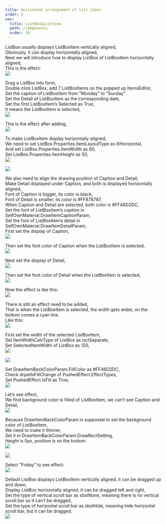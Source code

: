 ```yaml
---
title: Horizontal arrangement of list items
order: 5
nav:
  title: ListBox&ListView
  path: /components
  order: 10
---
```


ListBox usually displays ListBoxItem vertically aligned,  
Obviously, it can display horizontally aligned,  
Next we will introduce how to display ListBox of ListBoxItem horizontally aligned,  
This is the effect:  
![](<http://www.orangeui.cn/orangeuiblog/OrangeUI/10.8.OrangeUI%E6%8E%A7%E4%BB%B6%E4%BD%BF%E7%94%A8%E8%AF%B4%E6%98%8E(%E5%88%97%E8%A1%A8%E6%A1%86%E6%8E%A7%E4%BB%B6ListBox)(%E7%A4%BA%E4%BE%8B8%20%E6%B0%B4%E5%B9%B3ListBox).files/image001.png>)

Drag a ListBox into form,  
Double click ListBox, add 7 ListBoxItems on the popped up ItemsEditor,  
Set the caption of ListBoxItem from “Monday” to ”Sunday”  
Set the Detail of ListBoxItem as the corresponding date,  
Set the first ListBoxItem’s Selected as True,  
It means the ListBoxItem is selected,  
![](<http://www.orangeui.cn/orangeuiblog/OrangeUI/10.8.OrangeUI%E6%8E%A7%E4%BB%B6%E4%BD%BF%E7%94%A8%E8%AF%B4%E6%98%8E(%E5%88%97%E8%A1%A8%E6%A1%86%E6%8E%A7%E4%BB%B6ListBox)(%E7%A4%BA%E4%BE%8B8%20%E6%B0%B4%E5%B9%B3ListBox).files/image003.png>)

This is the effect after adding,  
![](<http://www.orangeui.cn/orangeuiblog/OrangeUI/10.8.OrangeUI%E6%8E%A7%E4%BB%B6%E4%BD%BF%E7%94%A8%E8%AF%B4%E6%98%8E(%E5%88%97%E8%A1%A8%E6%A1%86%E6%8E%A7%E4%BB%B6ListBox)(%E7%A4%BA%E4%BE%8B8%20%E6%B0%B4%E5%B9%B3ListBox).files/image005.png>)

To make ListBoxItem display horizontally aligned,  
We need to set ListBox.Properties.ItemLayoutType as iltHorizontal,  
And set ListBox.Properties.ItemWidth as 60,  
Set ListBox.Properties.ItemHeight as 50,  
![](<http://www.orangeui.cn/orangeuiblog/OrangeUI/10.8.OrangeUI%E6%8E%A7%E4%BB%B6%E4%BD%BF%E7%94%A8%E8%AF%B4%E6%98%8E(%E5%88%97%E8%A1%A8%E6%A1%86%E6%8E%A7%E4%BB%B6ListBox)(%E7%A4%BA%E4%BE%8B8%20%E6%B0%B4%E5%B9%B3ListBox).files/image007.png>)

![](<http://www.orangeui.cn/orangeuiblog/OrangeUI/10.8.OrangeUI%E6%8E%A7%E4%BB%B6%E4%BD%BF%E7%94%A8%E8%AF%B4%E6%98%8E(%E5%88%97%E8%A1%A8%E6%A1%86%E6%8E%A7%E4%BB%B6ListBox)(%E7%A4%BA%E4%BE%8B8%20%E6%B0%B4%E5%B9%B3ListBox).files/image009.png>)

We also need to align the drawing position of Caption and Detail,  
Make Detail displayed under Caption, and both is displayed horizontally aligned,  
Font of Caption is bigger, its color is black,  
Font of Detail is smaller, its color is #FF878787,  
When Caption and Detail are selected, both color is #FF46D2DC,  
Set the font of ListBoxItem’s caption in SelfOwnMaterial.DrawItemCaptionParam,  
Set the font of ListBoxItem’s detail in SelfOwnMaterial.DrawItemDetailParam,  
First set the display of Caption,  
![](<http://www.orangeui.cn/orangeuiblog/OrangeUI/10.8.OrangeUI%E6%8E%A7%E4%BB%B6%E4%BD%BF%E7%94%A8%E8%AF%B4%E6%98%8E(%E5%88%97%E8%A1%A8%E6%A1%86%E6%8E%A7%E4%BB%B6ListBox)(%E7%A4%BA%E4%BE%8B8%20%E6%B0%B4%E5%B9%B3ListBox).files/image011.png>)

Then set the font color of Caption when the ListBoxItem is selected,  
![](<http://www.orangeui.cn/orangeuiblog/OrangeUI/10.8.OrangeUI%E6%8E%A7%E4%BB%B6%E4%BD%BF%E7%94%A8%E8%AF%B4%E6%98%8E(%E5%88%97%E8%A1%A8%E6%A1%86%E6%8E%A7%E4%BB%B6ListBox)(%E7%A4%BA%E4%BE%8B8%20%E6%B0%B4%E5%B9%B3ListBox).files/image013.png>)

Next set the display of Detail,  
![](<http://www.orangeui.cn/orangeuiblog/OrangeUI/10.8.OrangeUI%E6%8E%A7%E4%BB%B6%E4%BD%BF%E7%94%A8%E8%AF%B4%E6%98%8E(%E5%88%97%E8%A1%A8%E6%A1%86%E6%8E%A7%E4%BB%B6ListBox)(%E7%A4%BA%E4%BE%8B8%20%E6%B0%B4%E5%B9%B3ListBox).files/image015.png>)

Then set the font color of Detail when the ListBoxItem is selected,  
![](<http://www.orangeui.cn/orangeuiblog/OrangeUI/10.8.OrangeUI%E6%8E%A7%E4%BB%B6%E4%BD%BF%E7%94%A8%E8%AF%B4%E6%98%8E(%E5%88%97%E8%A1%A8%E6%A1%86%E6%8E%A7%E4%BB%B6ListBox)(%E7%A4%BA%E4%BE%8B8%20%E6%B0%B4%E5%B9%B3ListBox).files/image017.png>)

Now the effect is like this:  
![](<http://www.orangeui.cn/orangeuiblog/OrangeUI/10.8.OrangeUI%E6%8E%A7%E4%BB%B6%E4%BD%BF%E7%94%A8%E8%AF%B4%E6%98%8E(%E5%88%97%E8%A1%A8%E6%A1%86%E6%8E%A7%E4%BB%B6ListBox)(%E7%A4%BA%E4%BE%8B8%20%E6%B0%B4%E5%B9%B3ListBox).files/image019.png>)

There is still an effect need to be added,  
That is when the ListBoxItem is selected, the width gets wider, on the bottom comes a cyan line.  
Like this:  
![](<http://www.orangeui.cn/orangeuiblog/OrangeUI/10.8.OrangeUI%E6%8E%A7%E4%BB%B6%E4%BD%BF%E7%94%A8%E8%AF%B4%E6%98%8E(%E5%88%97%E8%A1%A8%E6%A1%86%E6%8E%A7%E4%BB%B6ListBox)(%E7%A4%BA%E4%BE%8B8%20%E6%B0%B4%E5%B9%B3ListBox).files/image021.png>)

First set the width of the selected ListBoxItem,  
Set ItemWidthCalcType of ListBox as isctSeparate,  
Set SelectedItemWidth of ListBox as 120,  
![](<http://www.orangeui.cn/orangeuiblog/OrangeUI/10.8.OrangeUI%E6%8E%A7%E4%BB%B6%E4%BD%BF%E7%94%A8%E8%AF%B4%E6%98%8E(%E5%88%97%E8%A1%A8%E6%A1%86%E6%8E%A7%E4%BB%B6ListBox)(%E7%A4%BA%E4%BE%8B8%20%E6%B0%B4%E5%B9%B3ListBox).files/image023.png>)

![](<http://www.orangeui.cn/orangeuiblog/OrangeUI/10.8.OrangeUI%E6%8E%A7%E4%BB%B6%E4%BD%BF%E7%94%A8%E8%AF%B4%E6%98%8E(%E5%88%97%E8%A1%A8%E6%A1%86%E6%8E%A7%E4%BB%B6ListBox)(%E7%A4%BA%E4%BE%8B8%20%E6%B0%B4%E5%B9%B3ListBox).files/image025.png>)

Set DrawItemBackColorParam.FillColor as #FF46D2DC,  
Check drpetIsFillChange of PushedEffect.EffectTypes,  
Set PushedEffect.IsFill as True,  
![](<http://www.orangeui.cn/orangeuiblog/OrangeUI/10.8.OrangeUI%E6%8E%A7%E4%BB%B6%E4%BD%BF%E7%94%A8%E8%AF%B4%E6%98%8E(%E5%88%97%E8%A1%A8%E6%A1%86%E6%8E%A7%E4%BB%B6ListBox)(%E7%A4%BA%E4%BE%8B8%20%E6%B0%B4%E5%B9%B3ListBox).files/image027.png>)

Let’s see effect,  
We find background color is filled of ListBoxItem, we can’t see Caption and Detail,  
![](<http://www.orangeui.cn/orangeuiblog/OrangeUI/10.8.OrangeUI%E6%8E%A7%E4%BB%B6%E4%BD%BF%E7%94%A8%E8%AF%B4%E6%98%8E(%E5%88%97%E8%A1%A8%E6%A1%86%E6%8E%A7%E4%BB%B6ListBox)(%E7%A4%BA%E4%BE%8B8%20%E6%B0%B4%E5%B9%B3ListBox).files/image029.png>)

Because DrawItemBackColorParam is supposed to set the background color of ListBoxItem,  
We need to make it thinner,  
Set it in DrawItemBackColorParam.DrawRectSetting,  
Height is 5px, position is on the bottom.  
![](<http://www.orangeui.cn/orangeuiblog/OrangeUI/10.8.OrangeUI%E6%8E%A7%E4%BB%B6%E4%BD%BF%E7%94%A8%E8%AF%B4%E6%98%8E(%E5%88%97%E8%A1%A8%E6%A1%86%E6%8E%A7%E4%BB%B6ListBox)(%E7%A4%BA%E4%BE%8B8%20%E6%B0%B4%E5%B9%B3ListBox).files/image031.png>)

![](<http://www.orangeui.cn/orangeuiblog/OrangeUI/10.8.OrangeUI%E6%8E%A7%E4%BB%B6%E4%BD%BF%E7%94%A8%E8%AF%B4%E6%98%8E(%E5%88%97%E8%A1%A8%E6%A1%86%E6%8E%A7%E4%BB%B6ListBox)(%E7%A4%BA%E4%BE%8B8%20%E6%B0%B4%E5%B9%B3ListBox).files/image033.png>)

Select ”Friday” to see effect:  
![](<http://www.orangeui.cn/orangeuiblog/OrangeUI/10.8.OrangeUI%E6%8E%A7%E4%BB%B6%E4%BD%BF%E7%94%A8%E8%AF%B4%E6%98%8E(%E5%88%97%E8%A1%A8%E6%A1%86%E6%8E%A7%E4%BB%B6ListBox)(%E7%A4%BA%E4%BE%8B8%20%E6%B0%B4%E5%B9%B3ListBox).files/image035.png>)

Default ListBox displays ListBoxItem vertically aligned, it can be dragged up and down,  
Display ListBox horizontally aligned, it can be dragged left and right,  
Set the type of vertical scroll bar as sbstNone, meaning there is no vertical scroll bar so it can’t be dragged,  
Set the type of horizontal scroll bar as sbstHide, meaning hide horizontal scroll bar, but it can be dragged.  
![](<http://www.orangeui.cn/orangeuiblog/OrangeUI/10.8.OrangeUI%E6%8E%A7%E4%BB%B6%E4%BD%BF%E7%94%A8%E8%AF%B4%E6%98%8E(%E5%88%97%E8%A1%A8%E6%A1%86%E6%8E%A7%E4%BB%B6ListBox)(%E7%A4%BA%E4%BE%8B8%20%E6%B0%B4%E5%B9%B3ListBox).files/image037.png>)
